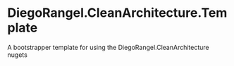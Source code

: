 # DiegoRangel.CleanArchitecture.Template
A bootstrapper template for using the DiegoRangel.CleanArchitecture nugets
